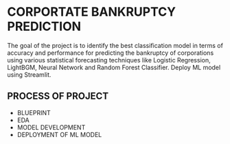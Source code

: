 
# CORPORTATE BANKRUPTCY PREDICTION

The goal of the project is to identify the best classification model in terms of accuracy and performance for predicting the bankruptcy of corporations using various statistical forecasting techniques like Logistic Regression, LightBGM, Neural Network and Random Forest Classifier. Deploy ML model using Streamlit.



## PROCESS OF PROJECT

- BLUEPRINT 
-  EDA
- MODEL DEVELOPMENT
- DEPLOYMENT OF ML MODEL

